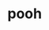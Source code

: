 # pooh
<!DOCTYPE html>
<html>
    <head>
        <meta charser="UTF-8-sig"></meta>
        <meta name="description" content="蜂蜜相關網站" />
        <meta name="author" content="陳米奇" />
        <meta name="keywords" content="蜂蜜, 米奇, 小熊維尼" />
        <meta name="viewport" content="width=device-width, initial-scale=1.0"/>
        <title>mic0725</title>
    </head>
    <body>
        <style>
            .top {
                width: 50%;
                margin: 20px 0 0 0;
            }
            .low {
                width: 50%;
                margin: 15px 0 0 0;
            }

            .custom-link {
            width: 300px;  /* 或使用 max-width: 300px; */
            display: inline-block;  /* 讓連結以區塊元素方式顯示，從而能夠設定寬度 */
            text-decoration: none;  /* 移除連結的底線 */
            padding: 10px;  /* 可選：添加內邊距以增加點擊區域 */
            border: 1px solid #ccc;  /* 可選：添加邊框效果 */
            margin: 5px;  /* 可選：添加外邊距以控制連結之間的間距 */
            }
            .subscribe-button{
                color:white;
                background-color: black;
                width: 60px;
                height: 36px;
                border-radius: 18px;
                border-style: none;
                cursor: pointer;

            }
            .subscribe-button:hover{
                background-color: rgb(31, 31, 31);
            }

            .subscribe-button:active{
                background-color: rgb(61,61,61);
            }

            .thumb-button{
                color:black;
                background-color: white;
                width: 60px;
                height: 36px;
                border-radius: 18px;
                border-style: solid;
                border-color: rgb(195, 195, 195);
                border-width: 1px;
                cursor: pointer;
            }
            .thumb-button:hover{
                background-color: rgb(219, 219, 219);
            }

            .thumb-button:active{
                background-color: rgb(173,173,173);
            }
            .share-button{
                color:black;
                background-color: rgb(242, 242, 242);
                width: 60px;
                height: 36px;
                border-radius: 18px;
                border-style: none;
                cursor: pointer;

            }
            .share-button:hover{
                background-color: rgb(219, 219, 219);
            }

            .share-button:active{
                background-color: rgb(173, 173, 173);
            }

            #title{
                color:rgb(103, 189, 11);
            }
            /* 基本表格樣式 */
            table {
            width: 100%;
            border-collapse: collapse;
            margin-bottom: 20px;
            }

            /* 表頭樣式 */
            th {
            background-color: #f2f2f2;
            }

            /* 單數行樣式 */
            tr:nth-child(odd) {
            background-color: #f9f9f9;
            }

            /* 雙數行樣式 */
            tr:nth-child(even) {
            background-color: #ffffff;
            }

            /* 單元格樣式 */
            td, th {
            padding: 10px;
            border: 1px solid #ddd;
            text-align: left;
            }

            /* 鼠標懸停效果 */
            tr:hover {
            background-color: #e0e0e0;
            }
            /* 列表樣式 */
            ul, ol {
                padding: 0;
                list-style: none;
            }

            /* 無序列表樣式 */
            ul {
                background-color: #f5f5f5;
                border-radius: 10px;
                padding: 10px;
            }

            ul li {
                padding: 5px;
                margin: 5px 0;
                background-color: #ffffff;
            }

            /* 有序列表樣式 */
            ol {
                background-color: #f0f0f0;
                border-radius: 10px;
                padding: 10px;
            }

            ol li {
                padding: 5px;
                margin: 5px 0;
                background-color: #ffffff;
            }


        </style>
        <!-- 影片標題用h1標籤 -->
        <h1 id="title">【Pooh】熊之介紹</h1>
        <!-- 頻道名稱用h2標籤 -->
        <h2>Orientationer: Mic</h2>
        <!-- 3個按鈕標籤 -->
        <button class="subscribe-button">訂閱</button>
        <button class="thumb-button">按讚</button>
        <button class="share-button">分享</button>
        <!-- 分隔線 -->
        <br/>
        <hr class = top>
        <!-- 4行文字段落 -->
        <p>
        2018年07月25日<br/>
        嗨，我是小熊維尼，一隻愛吃蜂蜜的笨熊。我住在百畝林裡，和我的朋友們一起玩耍。</br>
        我最好的朋友是跳跳虎，他比我聰明多了，所以我總是聽他的話。</br>
        我還有其他的朋友，像是小豬、屹耳、瑞比等，他們都很喜歡我，因為我很可愛，也很樂觀。</br>
        我不怕任何困難，只要有蜂蜜，我就能解決一切。我覺得你也應該多吃點蜂蜜，這樣你的頭腦才會變得像我一樣靈光。</br>
        你看起來很無聊，要不要和我一起去找蜂蜜呢？我保證你會很開心的，只要你不介意被蜜蜂叮一下下。</br>
        </p>
        <hr class = low>
        <br/>
        <!--連結&圖片--> <!--進入資料夾： {資料夾名/}, 跳出資料夾： {../} -->
        <a href="https://google.com" class="custom-link">google</a>
        <a href="IMG_058.jpeg" class="custom-link">熊圖</a>
        <br/>
        <br/>
        <img src="IMG_058.jpeg" width= "250"/>

        <!--影片-->
        <video src="123.mp4" width= "600" controls>失敗</video>
        <br/>

        <!--youtube-->
        <iframe width="560" height="315" src="https://www.youtube.com/embed/-SwWL5xCzhM?si=RJ-Ta5W1m0_2FiaT" title="YouTube video player" frameborder="0" allow="accelerometer; autoplay; clipboard-write; encrypted-media; gyroscope; picture-in-picture; web-share" allowfullscreen></iframe>

        <!--列表 表格-->
        <ul>
            <li>新米</li>
            <li>米瑞</li>
            <li>新熊</li>
            <li>檸檬</li>
        </ul>
        <ol type="A">
            <li>brownies</li>
            <li>松鼠</li>
            <li>piglet</li>
            <li>tiger</li>
        </ol>

        <table width="400">
            <tr>
                <td>姓名</td>
                <td>生日</td>
                <td>年紀</td>
                <td>來自</td>
            </tr>
            <tr>
                <td>small bear</td>
                <td>02/08</td>
                <td>25</td>
                <td>富邦</td>
            </tr>
            <tr>
                <td>mic</td>
                <td>07/25</td>
                <td>5</td>
                <td>夏威夷</td>
            </tr>
        </table>
        <!--html容器 div & span--> <!--span: 寬度多少佔多少, div:直接佔一整行-->
        <div style="color: pink">
            <table width="400">
                <tr>
                    <td>姓名</td>
                    <td>生日</td>
                    <td>年紀</td>
                    <td>來自</td>
                </tr>
                <tr>
                    <td>small bear</td>
                    <td>02/08</td>
                    <td>25</td>
                    <td>富邦</td>
                </tr>
                <tr>
                    <td>mic</td>
                    <td>07/25</td>
                    <td>5</td>
                    <td>夏威夷</td>
                </tr>
            </table>
        </div>

        <input type="text" placeholder="請輸入帳號"/>
        <br/>
        <br/>
        <input type="password" placeholder="熊"/>
        <input type="date" placeholder="生日"/>
        <input type="file" placeholder="熊圖"/>
        <input type="range" placeholder="欠扁程度"/>
        
        <label>
            <input type="checkbox" class="styled-checkbox" title="是否欠扁"/>
            是否欠扁
        </label>

        <br/>
        <textarea></textarea>
    </body>
</html>

